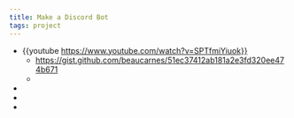 ```yaml
---
title: Make a Discord Bot
tags: project
---
```


- {{youtube https://www.youtube.com/watch?v=SPTfmiYiuok}}
	- https://gist.github.com/beaucarnes/51ec37412ab181a2e3fd320ee474b671
	-
-
-
-
